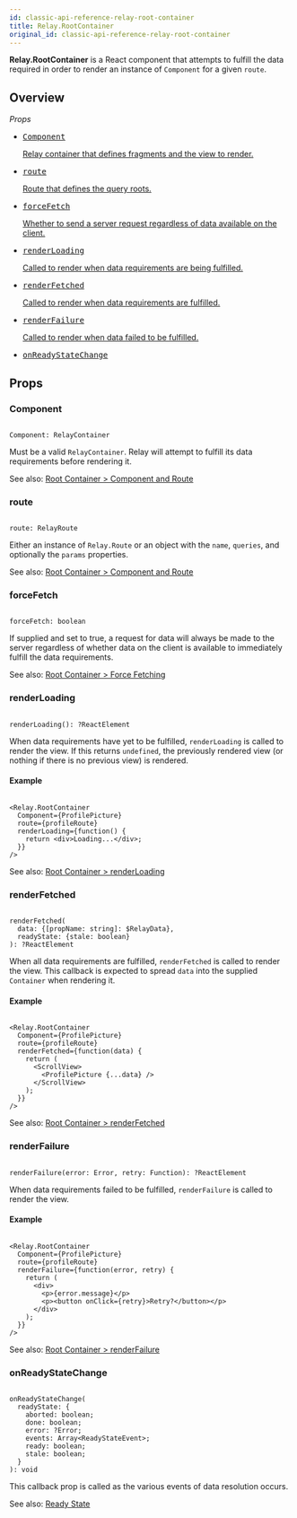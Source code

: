 ```yaml
---
id: classic-api-reference-relay-root-container
title: Relay.RootContainer
original_id: classic-api-reference-relay-root-container
---
```

**Relay.RootContainer** is a React component that attempts to fulfill the data required in order to render an instance of `Component` for a given `route`.

## Overview

_Props_

<ul className="apiIndex">
  <li>
    <a href="#component">
      <pre>Component</pre>
      Relay container that defines fragments and the view to render.
    </a>
  </li>
  <li>
    <a href="#route">
      <pre>route</pre>
      Route that defines the query roots.
    </a>
  </li>
  <li>
    <a href="#forcefetch">
      <pre>forceFetch</pre>
      Whether to send a server request regardless of data available on the client.
    </a>
  </li>
  <li>
    <a href="#renderloading">
      <pre>renderLoading</pre>
      Called to render when data requirements are being fulfilled.
    </a>
  </li>
  <li>
    <a href="#renderfetched">
      <pre>renderFetched</pre>
      Called to render when data requirements are fulfilled.
    </a>
  </li>
  <li>
    <a href="#renderfailure">
      <pre>renderFailure</pre>
      Called to render when data failed to be fulfilled.
    </a>
  </li>
  <li>
    <a href="#onreadystatechange">
      <pre>onReadyStateChange</pre>
    </a>
  </li>
</ul>

## Props

### Component

```

Component: RelayContainer

```

Must be a valid `RelayContainer`. Relay will attempt to fulfill its data requirements before rendering it.

See also: [Root Container &gt; Component and Route](./classic-guides-root-container#component-and-route)

### route

```

route: RelayRoute

```

Either an instance of `Relay.Route` or an object with the `name`, `queries`, and optionally the `params` properties.

See also: [Root Container &gt; Component and Route](./classic-guides-root-container#component-and-route)

### forceFetch

```

forceFetch: boolean

```

If supplied and set to true, a request for data will always be made to the server regardless of whether data on the client is available to immediately fulfill the data requirements.

See also: [Root Container &gt; Force Fetching](./classic-guides-root-container#force-fetching)

### renderLoading

```

renderLoading(): ?ReactElement

```

When data requirements have yet to be fulfilled, `renderLoading` is called to render the view. If this returns `undefined`, the previously rendered view (or nothing if there is no previous view) is rendered.

#### Example

```{"{"}4-6{"}"}

<Relay.RootContainer
  Component={ProfilePicture}
  route={profileRoute}
  renderLoading={function() {
    return <div>Loading...</div>;
  }}
/>

```

See also: [Root Container &gt; renderLoading](./classic-guides-root-container#renderloading)

### renderFetched

```

renderFetched(
  data: {[propName: string]: $RelayData},
  readyState: {stale: boolean}
): ?ReactElement

```

When all data requirements are fulfilled, `renderFetched` is called to render the view. This callback is expected to spread `data` into the supplied `Container` when rendering it.

#### Example

```{"{"}4-10{"}"}

<Relay.RootContainer
  Component={ProfilePicture}
  route={profileRoute}
  renderFetched={function(data) {
    return (
      <ScrollView>
        <ProfilePicture {...data} />
      </ScrollView>
    );
  }}
/>

```

See also: [Root Container &gt; renderFetched](./classic-guides-root-container#renderfetched)

### renderFailure

```

renderFailure(error: Error, retry: Function): ?ReactElement

```

When data requirements failed to be fulfilled, `renderFailure` is called to render the view.

#### Example

```{"{"}4-11{"}"}

<Relay.RootContainer
  Component={ProfilePicture}
  route={profileRoute}
  renderFailure={function(error, retry) {
    return (
      <div>
        <p>{error.message}</p>
        <p><button onClick={retry}>Retry?</button></p>
      </div>
    );
  }}
/>

```

See also: [Root Container &gt; renderFailure](./classic-guides-root-container#renderfailure)

### onReadyStateChange

```

onReadyStateChange(
  readyState: {
    aborted: boolean;
    done: boolean;
    error: ?Error;
    events: Array<ReadyStateEvent>;
    ready: boolean;
    stale: boolean;
  }
): void

```

This callback prop is called as the various events of data resolution occurs.

See also: [Ready State](./classic-guides-ready-state)
